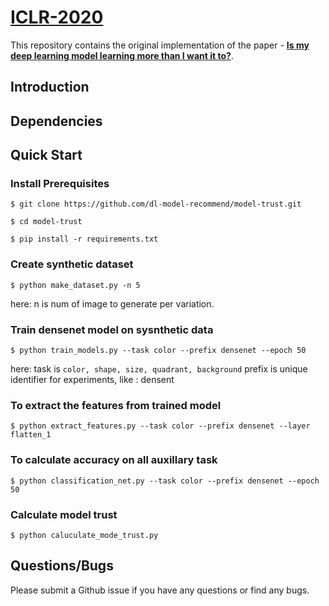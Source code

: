 # [ICLR-2020](https://openreview.net/forum?id=B1lf4yBYPr)

This repository contains the original implementation of the paper - **[Is my deep learning model learning more than I want it to?](https://openreview.net/forum?id=B1lf4yBYPr)**.

## Introduction

## Dependencies

## Quick Start


### Install Prerequisites

```
$ git clone https://github.com/dl-model-recommend/model-trust.git

$ cd model-trust

$ pip install -r requirements.txt
```

### Create synthetic dataset

```
$ python make_dataset.py -n 5
```
here: n is num of image to generate per variation. 


### Train densenet model on sysnthetic data 
```
$ python train_models.py --task color --prefix densenet --epoch 50
```
here: task is `color, shape, size, quadrant, background`
prefix is unique identifier for experiments, like : densent


### To extract the features from trained model
```
$ python extract_features.py --task color --prefix densenet --layer flatten_1
```


### To calculate accuracy on all auxillary task 
```
$ python classification_net.py --task color --prefix densenet --epoch 50
```

### Calculate model trust

```
$ python caluculate_mode_trust.py 
```

## Questions/Bugs

Please submit a Github issue if you have any questions or find any bugs.